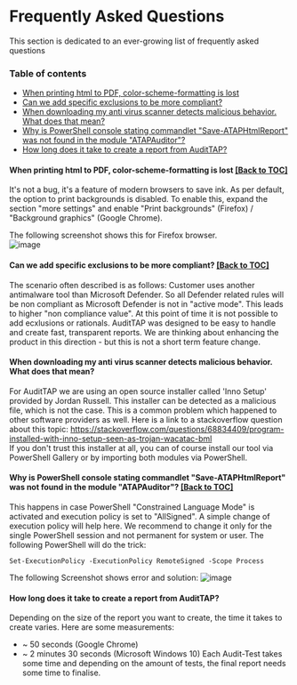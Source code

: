 # Frequently Asked Questions
This section is dedicated to an ever-growing list of frequently asked questions

### Table of contents

  - [When printing html to PDF, color-scheme-formatting is lost](#when-printing-html-to-pdf-color-scheme-formatting-is-lost-back-to-toc)
  - [Can we add specific exclusions to be more compliant?](#can-we-add-specific-exclusions-to-be-more-compliant-back-to-toc)
  - [When downloading my anti virus scanner detects malicious behavior. What does that mean?](#when-downloading-my-anti-virus-scanner-detects-malicious-behavior-what-does-that-mean)
  - [Why is PowerShell console stating commandlet "Save-ATAPHtmlReport" was not found in the module "ATAPAuditor"?](#why-is-powershell-console-stating-commandlet-save-ataphtmlreport-was-not-found-in-the-module-atapauditor-back-to-toc)
  - [How long does it take to create a report from AuditTAP?](#how-long-does-it-take-to-create-a-report-from-audittap)


#### When printing html to PDF, color-scheme-formatting is lost [[Back to TOC]](https://github.com/fbprogmbh/Audit-Test-Automation/blob/master/FAQ/readme.md#table-of-contents)

It's not a bug, it's a feature of modern browsers to save ink. As per default, the option to print backgrounds is disabled.
To enable this, expand the section "more settings" and enable "Print backgrounds" (Firefox) / "Background graphics" (Google Chrome).

The following screenshot shows this for Firefox browser.  
![image](https://github.com/fbprogmbh/Audit-Test-Automation/blob/master/FAQ/images/FAQ_print%20backgrounds.PNG)


#### Can we add specific exclusions to be more compliant? [[Back to TOC]](https://github.com/fbprogmbh/Audit-Test-Automation/blob/master/FAQ/readme.md#table-of-contents)

The scenario often described is as follows: Customer uses another antimalware tool than Microsoft Defender. So all Defender related rules will be non compliant as Microsoft Defender is not in "active mode". This leads to higher "non compliance value". 
At this point of time it is not possible to add ecxlusions or rationals. AuditTAP was designed to be easy to handle and create fast, transparent reports. We are thinking about enhancing the product in this direction - but this is not a short term feature change.


#### When downloading my anti virus scanner detects malicious behavior. What does that mean?

For AuditTAP we are using an open source installer called 'Inno Setup' provided by Jordan Russell. This installer can be detected as a malicious file, which is not the case. This is a common problem which happened to other software providers as well. Here is a link to a stackoverflow question about this topic: 
https://stackoverflow.com/questions/68834409/program-installed-with-inno-setup-seen-as-trojan-wacatac-bml   
If you don't trust this installer at all, you can of course install our tool via PowerShell Gallery or by importing both modules via PowerShell.

#### Why is PowerShell console stating commandlet "Save-ATAPHtmlReport" was not found in the module "ATAPAuditor"? [[Back to TOC]](https://github.com/fbprogmbh/Audit-Test-Automation/blob/master/FAQ/readme.md#table-of-contents)

This  happens in case PowerShell "Constrained Language Mode" is activated and execution policy is set to "AllSigned". A simple change of execution policy will help here. We recommend to change it only for the single PowerShell session and not permanent for system or user. The following PowerShell will do the trick:

```
Set-ExecutionPolicy -ExecutionPolicy RemoteSigned -Scope Process
```

The following Screenshot shows error and solution: 
![image](https://user-images.githubusercontent.com/23223285/216938169-b92200d4-645b-442c-8d00-de46328e75a0.png)



#### How long does it take to create a report from AuditTAP?
Depending on the size of the report you want to create, the time it takes to create varies. Here are some measurements:
* ~ 50 seconds (Google Chrome) 
* ~ 2 minutes 30 seconds (Microsoft Windows 10)
Each Audit-Test takes some time and depending on the amount of tests, the final report needs some time to finalise.

